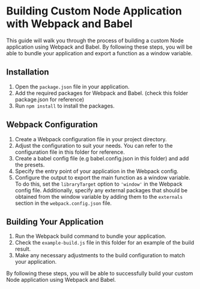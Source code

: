 # Building Custom Node Application with Webpack and Babel

This guide will walk you through the process of building a custom Node application using Webpack and Babel. By following these steps, you will be able to bundle your application and export a function as a window variable.

## Installation

1. Open the `package.json` file in your application.
2. Add the required packages for Webpack and Babel. (check this folder package.json for reference)
3. Run `npm install` to install the packages.

## Webpack Configuration

1. Create a Webpack configuration file in your project directory.
2. Adjust the configuration to suit your needs. You can refer to the configuration file in this folder for reference.
3. Create a babel config file (e.g babel.config.json in this folder) and add the presets.
4. Specify the entry point of your application in the Webpack config.
5. Configure the output to export the main function as a window variable. To do this, set the `libraryTarget` option to `'window'` in the Webpack config file. Additionally, specify any external packages that should be obtained from the window variable by adding them to the `externals` section in the `webpack.config.json` file.

## Building Your Application

1. Run the Webpack build command to bundle your application.
2. Check the `example-build.js` file in this folder for an example of the build result.
3. Make any necessary adjustments to the build configuration to match your application.

By following these steps, you will be able to successfully build your custom Node application using Webpack and Babel.
